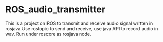 ROS_audio_transmitter
======================
This is a project on ROS to transmit and receive audio signal written in rosjava.Use rostopic to send and receive, use java API to record audio in wav.
Run under roscore as rosjava node.
